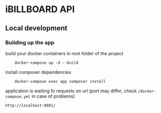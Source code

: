 # iBILLBOARD API

## Local development

### Building up the app

build your docker containers in root folder of the project

```
    docker-compose up -d --build
```

install composer dependencies

```
    docker-compose exec app composer install
```

application is waiting fo requests on url (port may differ, check `/docker-compose.yml` in case of problems)

    http://localhost:8081/
